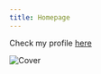 ```yaml
---
title: Homepage
---
```


Check my profile [here](https://khanhnd185.github.io/my-blog/about.html)

![Cover](https://raw.githubusercontent.com/khanhnd185/my-blog/my-pages/_posts/images/cover.jpg)
